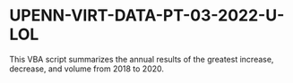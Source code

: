 # UPENN-VIRT-DATA-PT-03-2022-U-LOL

This VBA script summarizes the annual results of the greatest increase, decrease, and volume from 2018 to 2020. 
